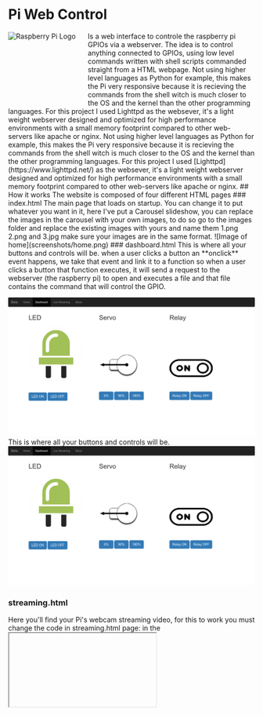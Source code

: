 # Pi Web Control
<img src="https://www.raspberrypi.org/wp-content/uploads/2012/03/raspberry-pi-logo.png" alt="Raspberry Pi Logo" align="left" style="margin-right: 25px" height=150>
Is a web interface to controle the raspberry pi GPIOs via a webserver.
The idea is to control anything connected to GPIOs, using low level commands written with shell scripts commanded straight from a HTML webpage. 
Not using higher level languages as Python for example, this makes the Pi very responsive because it is recieving the commands from the shell witch is much closer to the OS and the kernel than the other programming languages. For this project I used Lighttpd as the websever, it's a light weight webserver designed and optimized for high performance environments with a small memory footprint compared to other web-servers like apache or nginx. Not using higher level languages as Python for example, this makes the Pi very responsive because it is recieving the commands from the shell witch is much closer to the OS and the kernel than the other programming languages. For this project I used
[Lighttpd](https://www.lighttpd.net/) as the websever, it's a light weight webserver designed and optimized for high performance environments with a small memory footprint compared to other web-servers like apache or nginx.
## How it works
The website is composed of four different HTML pages
### index.html
The main page that loads on startup. You can change it to put whatever you want in it, here I've put a Carousel slideshow, you can replace the images in the carousel with your own images, to do so go to the images folder and replace the existing images with yours and name them 1.png 2.png and 3.jpg make sure your images are in the same format.
![Image of home](screenshots/home.png)
### dashboard.html
This is where all your buttons and controls will be. when a user clicks a button an **onclick** event happens, we take that event and link it to a function so when a user clicks a button that function executes, it will send a request to the webserver (the raspberry pi) to open and executes a file and that file contains the command that will control the GPIO.

![Image of Yaktocat](screenshots/dashboard.png)
This is where all your buttons and controls will be.
![Image of dashboard](screenshots/dashboard.png)
### streaming.html
Here you'll find your Pi's webcam streaming video, for this to work you must change the code in streaming.html page: in the **<iframe>** tag go to the src attribute and change <Your Pi's IP Here> with your Pi's IP.

![Image of streaming](screenshots/streaming.png)
### about.html
Here you can put information about your project and its version.
![Image of Yaktocat](screenshots/about.png)
##Known issues
When reloading the page the images come back to their initial state 
and doesn't sync.
For the moment I can't use gpio shell commands to read an input on the gpio then serve it on the webpage. So this Method is only for controlling outputs. For reading inputs you might want to use flask or node js. The only input here is the webcam video streaming.
![Image of about](screenshots/about.png)
## License
This project is licensed under the terms of the MIT license.
